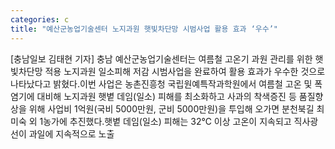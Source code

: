 ```yaml
---
categories: c
title: "예산군농업기술센터 노지과원 햇빛차단망 시범사업 활용 효과 ‘우수’"
---
```

[충남일보 김태현 기자] 충남 예산군농업기술센터는 여름철 고온기 과원 관리를 위한 햇빛차단망 적용 노지과원 일소피해 저감 시범사업을 완료하여 활용 효과가 우수한 것으로 나타났다고 밝혔다.이번 사업은 농촌진흥청 국립원예특작과학원에서 여름철 고온 및 폭염기에 대비해 노지과원 햇볕 데임(일소) 피해를 최소화하고 사과의 착색증진 등 품질향상을 위해 사업비 1억원(국비 5000만원, 군비 5000만원)을 투입해 오가면 분천북길 최미숙 외 1농가에 추진했다.햇볕 데임(일소) 피해는 32℃ 이상 고온이 지속되고 직사광선이 과일에 지속적으로 노출